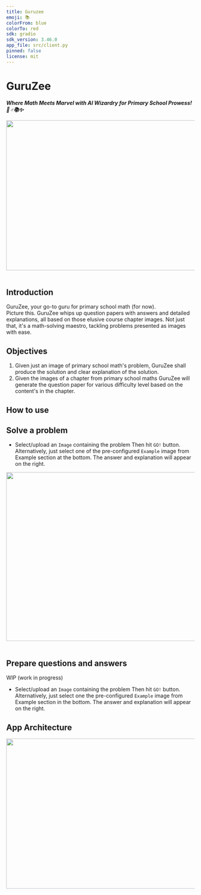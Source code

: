 ```yaml
---
title: Guruzee
emoji: 📚
colorFrom: blue
colorTo: red
sdk: gradio
sdk_version: 3.46.0
app_file: src/client.py
pinned: false
license: mit
---
```


# GuruZee
***Where Math Meets Marvel with AI Wizardry for Primary School Prowess! 🧙♂📚✨***

<img src="https://github.com/sssingh/guruzee/blob/main/assets/title.jpeg?raw=true" width="1000" height="400"/><br><br>  

## Introduction
GuruZee, your go-to guru for primary school math (for now).   
Picture this. GuruZee whips up question papers with answers and detailed explanations, 
all based on those elusive course chapter images. Not just that, it's a math-solving 
maestro, tackling problems presented as images with ease.

## Objectives
1. Given just an image of primary school math's problem, GuruZee shall produce the 
solution and clear explanation of the solution.
2. Given the images of a chapter from primary school maths GuruZee will generate the 
question paper for various difficulty level based on the content's in the chapter.

## How to use
Solve a problem
---------------
- Select/upload an `Image` containing the problem Then hit `GO!` button. Alternatively, 
just select one of the pre-configured `Example` image from Example section at the 
bottom. The answer and explanation will appear on the right.

<img src="https://github.com/sssingh/guruzee/blob/main/assets/app-example.png?raw=true" width="1000" height="450"/><br><br>  

Prepare questions and answers
-----------------------------
WIP (work in progress)
- Select/upload an `Image` containing the problem Then hit `GO!` button. Alternatively, 
just select one the pre-configured `Example` image from Example section in the bottom.
The answer and explanation will appear on the right.

## App Architecture
<img src="https://github.com/sssingh/guruzee/blob/main/assets/wip.jpg?raw=true" width="1000" height="400"/><br><br>  


